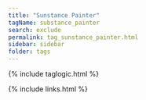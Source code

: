 ```yaml
---
title: "Sunstance Painter"
tagName: substance_painter
search: exclude
permalink: tag_sunstance_painter.html
sidebar: sidebar
folder: tags
---
```

{% include taglogic.html %}

{% include links.html %}
